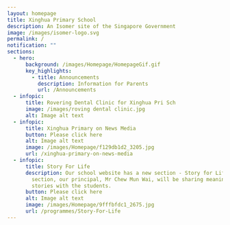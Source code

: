 ```yaml
---
layout: homepage
title: Xinghua Primary School
description: An Isomer site of the Singapore Government
image: /images/isomer-logo.svg
permalink: /
notification: ""
sections:
  - hero:
      background: /images/Homepage/HomepageGif.gif
      key_highlights:
        - title: Announcements
          description: Information for Parents
          url: /Announcements
  - infopic:
      title: Rovering Dental Clinic for Xinghua Pri Sch
      image: /images/roving dental clinic.jpg
      alt: Image alt text
  - infopic:
      title: Xinghua Primary on News Media
      button: Please click here
      alt: Image alt text
      image: /images/Homepage/f129db1d2_3205.jpg
      url: /xinghua-primary-on-news-media
  - infopic:
      title: Story For Life
      description: Our school website has a new section - Story for Life. In this
        section, our principal, Mr Chew Mun Wai, will be sharing meaningful
        stories with the students.
      button: Please click here
      alt: Image alt text
      image: /images/Homepage/9fffbfdc1_2675.jpg
      url: /programmes/Story-For-Life
---
```

